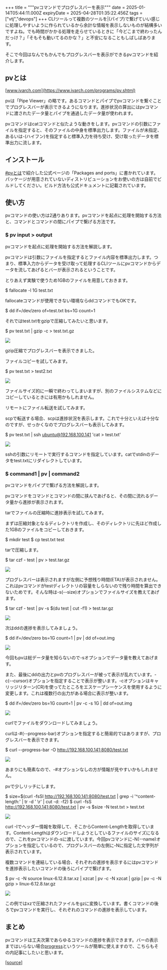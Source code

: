 +++
title = """pvコマンドでプログレスバーを表示"""
date = 2025-01-14T05:44:11.000Z
expiryDate = 2025-04-28T01:35:22.456Z
tags = ["vtj","devops"]
+++
CLIツールって複数のツールを|(パイプ)で繋げていい感じに処理しやすいように作られているから余計な情報を表示しないものが結構多いですよね。でも時間がかかる処理を走らせているときに「今どこまで終わったんだっけ？」「そもそも動いてるのかな？」と不安になることもしばしばあります。

そこで今回はなんでもかんでもプログレスバーを表示ができるpvコマンドを紹介します。

pvとは
----

[www.ivarch.com](https://www.ivarch.com/programs/pv.shtml)

pvは「Pipe Viewer」の略です。あるコマンドとパイプでpvコマンドを繋ぐことでプログレスバーが表示できるようになります。進捗状況の算出にはpvコマンドに渡されたデータ量とパイプを通過したデータ量が使われます。

pvコマンドはcatコマンドと似たような動きをします。pvコマンドの引数にファイルを指定すると、そのファイルの中身を標準出力します。ファイルが未指定、あるいは-(ハイフン)を指定すると標準入力を待ち受け、受け取ったデータを標準出力に流します。

インストール
------

[#pvとは](#pv%E3%81%A8%E3%81%AF)で紹介した公式ページの「Packages and ports」に書かれています。パッケージが用意されていないディストリビューションをお使いの方は自前でビルドしてください。ビルド方法も公式ドキュメントに記載されています。

使い方
---

pvコマンドの使い方は2通りあります。pvコマンドを起点に処理を開始する方法と、コマンドとコマンドの間にパイプで繋げる方法です。

### $ pv input > output

pvコマンドを起点に処理を開始する方法を解説します。

pvコマンドは引数にファイルを指定するとファイル内容を標準出力します。つまり、標準入力からデータを受け取って処理するCLIツールにpvコマンドからデータを流してあげるとバーが表示されるということです。

とりあえず実験で使うため1GBのファイルを用意しておきます。

$ fallocate -l 1G test.txt

fallocateコマンドが使用できない環境ならddコマンドでもOKです。

$ dd if=/dev/zero of=test.txt bs=1G count=1

それではtest.txtをgzipで圧縮してみたいと思います。

$ pv test.txt | gzip -c > test.txt.gz

![](https://cdn-ak.f.st-hatena.com/images/fotolife/v/virtualtech/20250114/20250114150642.gif)

gzip圧縮でプログレスバーを表示できました。

ファイルコピーを試してみます。

$ pv test.txt > test2.txt

![](https://cdn-ak.f.st-hatena.com/images/fotolife/v/virtualtech/20250114/20250114144907.gif)

ファイルサイズ的に一瞬で終わってしまいますが、別のファイルシステムなどにコピーしているときには有用かもしれません。

リモートにファイル転送を試してみます。

scpで転送する場合、scpは進捗状況を表示します。これで十分といえば十分なのですが、せっかくなのでプログレスバーも表示してみます。

$ pv test.txt | ssh ubuntu@192.168.100.141 'cat > test.txt'

![](https://cdn-ak.f.st-hatena.com/images/fotolife/t/tnktmak/20250109/20250109111542.gif)

sshの引数にリモートで実行するコマンドを指定しています。catでstdinのデータをtest.txtにリダイレクトしています。

### $ command1 | pv | command2

pvコマンドをパイプで繋げる方法を解説します。

pvコマンドをコマンドとコマンドの間に挟んであげると、その間に流れるデータ量から進捗が表示されます。

tarでファイルの圧縮時に進捗表示を試してみます。

まずは圧縮対象となるディレクトリを作成し、そのディレクトリに先ほど作成した1GBのファイルをコピーしておきます。

$ mkdir test
$ cp test.txt test

tarで圧縮します。

$ tar czf - test | pv > test.tar.gz

![](https://cdn-ak.f.st-hatena.com/images/fotolife/v/virtualtech/20250114/20250114144615.gif)

プログレスバーは表示されますが左側に予想残り時間(ETA)が表示されません。これはpvコマンドがtestディレクトリの容量をしらないので残り時間を算出できないためです。そんな時は-s(--size)オプションでファイルサイズを教えてあげます。

$ tar czf - test | pv -s $(du test | cut -f1) > test.tar.gz

![](https://cdn-ak.f.st-hatena.com/images/fotolife/v/virtualtech/20250114/20250114153847.gif)

次はddの進捗を表示してみましょう。

$ dd if=/dev/zero bs=1G count=1 | pv | dd of=out.img

![](https://cdn-ak.f.st-hatena.com/images/fotolife/v/virtualtech/20250127/20250127111054.gif)

今回もpvは総データ量を知らないので-sオプションでデータ量を教えてあげます。

また、最後にddの出力とpvのプログレスバーが被って表示が乱れています。-c(--cursor)オプションを指定することで表示が整います。-cオプションはキャリッジリターン(CR)を使ってたところをエスケープシーケンスを使用するように変更します。これは複数行の出力がある場合に表示が整います。

$ dd if=/dev/zero bs=1G count=1 | pv -c -s 1G | dd of=out.img

![](https://cdn-ak.f.st-hatena.com/images/fotolife/t/tnktmak/20250108/20250108171132.gif)

curlでファイルをダウンロードしてみましょう。

curlは-#(--progress-bar)オプションを指定すると簡易的ではありますが、プログレスバーを表示できます。

$ curl --progress-bar -O http://192.168.100.141:8080/test.txt

![](https://cdn-ak.f.st-hatena.com/images/fotolife/v/virtualtech/20250114/20250114154046.gif)

あまりにも簡素なので、-#オプションなしの方が情報が見やすいかもしれません。

pvで少しリッチにします。

$ size=$(curl -fsSI http://192.168.100.141:8080/test.txt | grep -i '^content-length:' | tr -d ' \\r' | cut -d: -f2)
$ curl -fsS http://192.168.100.141:8080/test.txt | pv -s $size -N  test.txt > test.txt

![](https://cdn-ak.f.st-hatena.com/images/fotolife/t/tnktmak/20250109/20250109120439.gif)

curl -Iでヘッダー情報を取得して、そこからContent-Lengthを取得しています。Content-Lengthはダウンロードしようとしているファイルのサイズになるので、これをpvコマンドの-sに渡しています。今回pvコマンドに-N(--name)オプションを指定しているので、プログレスバーの左側に-Nに指定した文字列が表示されています。

複数コマンドを連結している場合、それぞれの進捗を表示するにはpvコマンドを進捗表示したいコマンドの後ろにパイプで繋げます。

$ pv -c -N source linux-6.12.8.tar.xz | xzcat | pv -c -N xzcat | gzip | pv -c -N gzip > linux-6.12.8.tar.gz

![](https://cdn-ak.f.st-hatena.com/images/fotolife/v/virtualtech/20250114/20250114145245.gif)

この例ではxzで圧縮されたファイルをgzに変換しています。書くコマンドの後ろでpvコマンドを実行し、それぞれのコマンドの進捗を表示しています。

まとめ
---

pvコマンドは工夫次第であらゆるコマンドの進捗を表示できます。バーの表示まではいらない場合[progress](https://github.com/Xfennec/progress)というツールが簡単に使えますので、こちらもその内記事にしたいと思います。

[[source]](https://devops-blog.virtualtech.jp/entry/20250114/1736833451)
